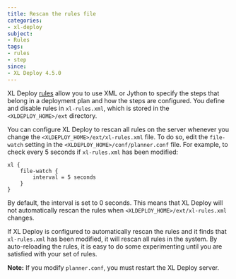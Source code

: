 ```yaml
---
title: Rescan the rules file
categories:
- xl-deploy
subject:
- Rules
tags:
- rules
- step
since:
- XL Deploy 4.5.0
---
```


XL Deploy [rules](/xl-deploy/concept/understanding-xl-deploy-rules.html) allow you to use XML or Jython to specify the steps that belong in a deployment plan and how the steps are configured. You define and disable rules in `xl-rules.xml`, which is stored in the `<XLDEPLOY_HOME>/ext` directory.

You can configure XL Deploy to rescan all rules on the server whenever you change the `<XLDEPLOY_HOME>/ext/xl-rules.xml` file. To do so, edit the `file-watch` setting in the `<XLDEPLOY_HOME>/conf/planner.conf` file. For example, to check every 5 seconds if `xl-rules.xml` has been modified:
    
    xl {
        file-watch {
            interval = 5 seconds
        }
    }

By default, the interval is set to 0 seconds. This means that XL Deploy will not automatically rescan the rules when `<XLDEPLOY_HOME>/ext/xl-rules.xml` changes.

If XL Deploy is configured to automatically rescan the rules and it finds that `xl-rules.xml` has been modified, it will rescan all rules in the system. By auto-reloading the rules, it is easy to do some experimenting until you are satisfied with your set of rules.

**Note:** If you modify `planner.conf`, you must restart the XL Deploy server.

